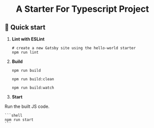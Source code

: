 <h1 align="center">
  A Starter For Typescript Project
</h1>

## 🚀 Quick start

1.  **Lint with ESLint**
    ```shell
    # create a new Gatsby site using the hello-world starter
    npm run lint
    ```

2.  **Build**

    ```shell
    npm run build
    ```
    ```shell
    npm run build:clean
    ```
    ```shell
    npm run build:watch
    ```

3.  **Start**

  Run the built JS code.

    ```shell
    npm run start
    ```